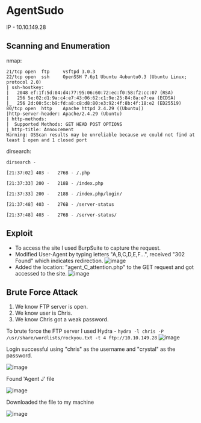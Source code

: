 # AgentSudo

IP - 10.10.149.28

## Scanning and Enumeration
nmap:
```
21/tcp open  ftp     vsftpd 3.0.3
22/tcp open  ssh     OpenSSH 7.6p1 Ubuntu 4ubuntu0.3 (Ubuntu Linux; protocol 2.0)
| ssh-hostkey:
|   2048 ef:1f:5d:04:d4:77:95:06:60:72:ec:f0:58:f2:cc:07 (RSA)
|   256 5e:02:d1:9a:c4:e7:43:06:62:c1:9e:25:84:8a:e7:ea (ECDSA)
|_  256 2d:00:5c:b9:fd:a8:c8:d8:80:e3:92:4f:8b:4f:18:e2 (ED25519)
80/tcp open  http    Apache httpd 2.4.29 ((Ubuntu))
|http-server-header: Apache/2.4.29 (Ubuntu)
| http-methods:
|  Supported Methods: GET HEAD POST OPTIONS
|_http-title: Annoucement
Warning: OSScan results may be unreliable because we could not find at least 1 open and 1 closed port
```
dirsearch:
```
dirsearch -

[21:37:02] 403 -   276B - /.php

[21:37:33] 200 -   218B - /index.php

[21:37:33] 200 -   218B - /index.php/login/

[21:37:48] 403 -   276B - /server-status

[21:37:48] 403 -   276B - /server-status/
```

## Exploit
- To access the site I used BurpSuite to capture the request.
- Modified User-Agent by typing letters "A,B,C,D,E,F...", received "302 Found" which indicates redirection.
![image](https://github.com/user-attachments/assets/d20a6e6d-646e-4023-8f93-0c0c60b91657)
- Added the location: "agent_C_attention.php" to the GET request and got accessed to the site.
![image](https://github.com/user-attachments/assets/fff21a02-49e4-45a2-a072-1d553ca25bd4)

## Brute Force Attack
1. We know FTP server is open.
2. We know user is Chris.
3. We know Chris got a weak password.

To brute force the FTP server I used Hydra - ``` hydra -l chris -P /usr/share/wordlists/rockyou.txt -t 4 ftp://10.10.149.28 ```
![image](https://github.com/user-attachments/assets/d47f74f6-51a5-4472-92cf-ebdfce7d30f8)

Login successful using "chris" as the username and "crystal" as the password.

![image](https://github.com/user-attachments/assets/e673c106-981a-4a1e-a7b6-20958b1b66a9)

Found 'Agent J' file

![image](https://github.com/user-attachments/assets/4384db87-6b60-41dc-8798-c4457a928ea5)


Downloaded the file to my machine

![image](https://github.com/user-attachments/assets/47f6dcd3-619f-4039-b531-ea1f603c800c)




